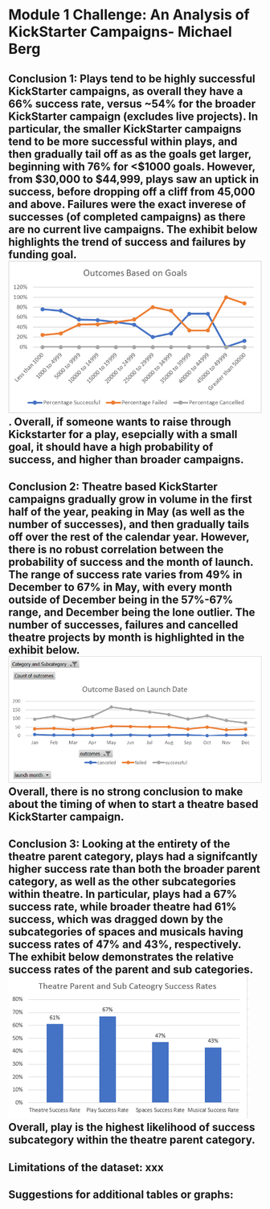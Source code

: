 
# Module 1 Challenge: An Analysis of KickStarter Campaigns- Michael Berg
Conclusion 1: Plays tend to be highly successful KickStarter campaigns, as overall they have a 66% success rate, versus ~54% for the broader KickStarter campaign (excludes live projects). In particular, the smaller KickStarter campaigns tend to be more successful within plays, and then gradually tail off as as the goals get larger, beginning with 76% for <$1000 goals. However, from $30,000 to $44,999, plays saw an uptick in success, before dropping off a cliff from 45,000 and above. Failures were the exact inverese of successes (of completed campaigns) as there are no current live campaigns. The exhibit below highlights the trend of success and failures by funding goal. ![Goal Based Outcomes](https://raw.githubusercontent.com/michaelberg1005/Module-1-Challenge/master/Michael%20Berg%20Module%201%20-%20Outcomes%20Based%20on%20Goals%20Line%20Chart.png). Overall, if someone wants to raise through Kickstarter for a play, esepcially with a small goal, it should have a high probability of success, and higher than broader campaigns.
---
Conclusion 2: Theatre based KickStarter campaigns gradually grow in volume in the first half of the year, peaking in May (as well as the number of successes), and then gradually tails off over the rest of the calendar year. However, there is no robust correlation between the probability of success and the month of launch. The range of success rate varies from 49% in December to 67% in May, with every month outside of December being in the 57%-67% range, and December being the lone outlier. The number of successes, failures and cancelled theatre projects by month is highlighted in the exhibit below. ![Launch Date Outcomes](https://raw.githubusercontent.com/michaelberg1005/Module-1-Challenge/master/Michael%20Berg%20Module%201%20-%20Outcomes%20Based%20on%20Launch%20Date%20Line%20Chart.png) Overall, there is no strong conclusion to make about the timing of when to start a theatre based KickStarter campaign.
---
Conclusion 3: Looking at the entirety of the theatre parent category, plays had a signifcantly higher success rate than both the broader parent category, as well as the other subcategories within theatre. In particular, plays had a 67% success rate, while broader theatre had 61% success, which was dragged down by the subcategories of spaces and musicals having success rates of 47% and 43%, respectively. The exhibit below demonstrates the relative success rates of the parent and sub categories. ![Theatre Parent and Sub Category Likelihood of Success](https://raw.githubusercontent.com/michaelberg1005/Module-1-Challenge/master/Michael%20Berg%20Module%201%20-%20Theatre%20Success%20Rates.PNG)Overall, play is the highest likelihood of success subcategory within the theatre parent category.
---
Limitations of the dataset: xxx 
---
Suggestions for additional tables or graphs: 
---

